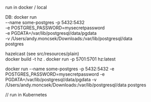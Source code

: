 run in docker / local

DB:
docker run  \
    --name some-postgres -p 5432:5432 \
    -e POSTGRES_PASSWORD=mysecretpassword \
    -e PGDATA=/var/lib/postgresql/data/pgdata \
    -v /Users/andy.moncsek/Downloads:/var/lib/postgresql/data \
    postgres
    
    
hazelcast (see src/resources/plain)    
docker build -t hz .
docker run -p 5701:5701 hz:latest


docker run --name some-postgres -p 5432:5432 -e POSTGRES_PASSWORD=mysecretpassword -e PGDATA=/var/lib/postgresql/data/pgdata -v /Users/andy.moncsek/Downloads:/var/lib/postgresql/data postgres

// run in Kubernetes